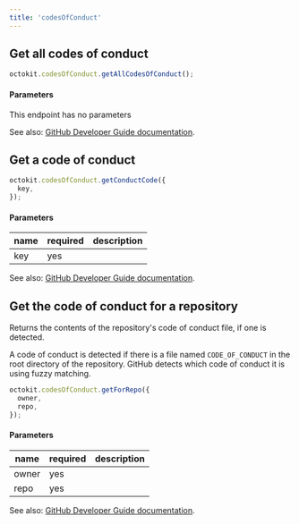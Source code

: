 ```yaml
---
title: 'codesOfConduct'
---
```


## Get all codes of conduct

```js
octokit.codesOfConduct.getAllCodesOfConduct();
```

#### Parameters

This endpoint has no parameters

See also: [GitHub Developer Guide documentation](https://docs.github.com/rest/reference/codes_of_conduct/#get-all-codes-of-conduct).

## Get a code of conduct

```js
octokit.codesOfConduct.getConductCode({
  key,
});
```

#### Parameters

<table>
  <thead>
    <tr>
      <th>name</th>
      <th>required</th>
      <th>description</th>
    </tr>
  </thead>
  <tbody>
    <tr><td>key</td><td>yes</td><td>

</td></tr>
  </tbody>
</table>

See also: [GitHub Developer Guide documentation](https://docs.github.com/rest/reference/codes_of_conduct/#get-a-code-of-conduct).

## Get the code of conduct for a repository

Returns the contents of the repository's code of conduct file, if one is detected.

A code of conduct is detected if there is a file named `CODE_OF_CONDUCT` in the root directory of the repository. GitHub detects which code of conduct it is using fuzzy matching.

```js
octokit.codesOfConduct.getForRepo({
  owner,
  repo,
});
```

#### Parameters

<table>
  <thead>
    <tr>
      <th>name</th>
      <th>required</th>
      <th>description</th>
    </tr>
  </thead>
  <tbody>
    <tr><td>owner</td><td>yes</td><td>

</td></tr>
<tr><td>repo</td><td>yes</td><td>

</td></tr>
  </tbody>
</table>

See also: [GitHub Developer Guide documentation](https://docs.github.com/rest/reference/codes_of_conduct/#get-the-code-of-conduct-for-a-repository).

